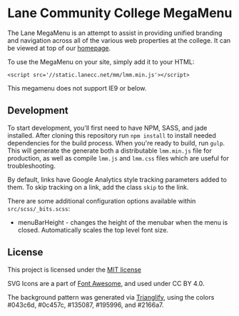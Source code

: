 Lane Community College MegaMenu
===============================
The Lane MegaMenu is an attempt to assist in providing unified branding and navigation across all of the various web properties at the college. It can be viewed at top of our [homepage](https://www.lanecc.edu).

To use the MegaMenu on your site, simply add it to your HTML:

    <script src='//static.lanecc.net/mm/lmm.min.js'></script>

This megamenu does not support IE9 or below.

Development
-----------
To start development, you'll first need to have NPM, SASS, and jade installed. After cloning this repository run `npm install` to install needed dependencies for the build process. When you're ready to build, run `gulp`. This will generate the generate both a distributable `lmm.min.js` file for production, as well as compile `lmm.js` and `lmm.css` files which are useful for troubleshooting.

By default, links have Google Analytics style tracking parameters added to them. To skip tracking on a link, add the class `skip` to the link.

There are some additional configuration options available within `src/scss/_bits.scss`:
* menuBarHeight - changes the height of the menubar when the menu is closed. Automatically scales the top level font size.

License
-------
This project is licensed under the [MIT license](LICENSE)

SVG Icons are a part of [Font Awesome](https://github.com/FortAwesome/Font-Awesome), and used under CC BY 4.0.

The background pattern was generated via [Trianglify](https://trianglify.io/), using the colors #043c6d, #0c457c, #135087, #195996, and #2166a7.